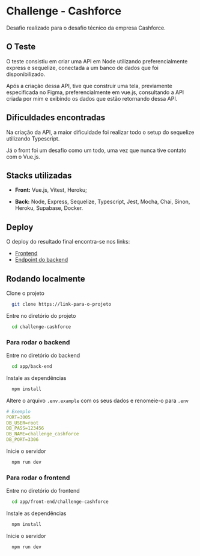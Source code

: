# Challenge - Cashforce
Desafio realizado para o desafio técnico da empresa Cashforce.

## O Teste

O teste consistiu em criar uma API em Node utilizando preferencialmente express e sequelize, conectada a um banco de dados que foi disponibilizado.

Após a criação dessa API, tive que construir uma tela, previamente especificada no Figma, preferencialmente em vue.js, consultando a API criada por mim e exibindo os dados que estão retornando dessa API.

## Dificuldades encontradas

Na criação da API, a maior dificuldade foi realizar todo o setup do sequelize utilizando Typescript.

Já o front foi um desafio como um todo, uma vez que nunca tive contato com o Vue.js.

## Stacks utilizadas

 - **Front:**  Vue.js, Vitest, Heroku;

 - **Back:** Node, Express, Sequelize, Typescript, Jest, Mocha, Chai, Sinon, Heroku, Supabase, Docker.

## Deploy

O deploy do resultado final encontra-se nos links:
 - [Frontend](https://alexandre-cashforce.herokuapp.com/)
 - [Endpoint do backend](https://alexandre-pimentel-cashforce.herokuapp.com/order)


## Rodando localmente

Clone o projeto

```bash
  git clone https://link-para-o-projeto
```

Entre no diretório do projeto

```bash
  cd challenge-cashforce
```

### Para rodar o backend

Entre no diretório do backend

```bash
  cd app/back-end
```

Instale as dependências

```bash
  npm install
```

Altere o arquivo `.env.example` com os seus dados e renomeie-o para `.env`

```.yml
# Exemplo
PORT=3005
DB_USER=root
DB_PASS=123456
DB_NAME=challenge_cashforce
DB_PORT=3306
```

Inicie o servidor

```bash
  npm run dev
```

### Para rodar o frontend

Entre no diretório do frontend

```bash
  cd app/front-end/challenge-cashforce
```

Instale as dependências

```bash
  npm install
```

Inicie o servidor

```bash
  npm run dev
```
